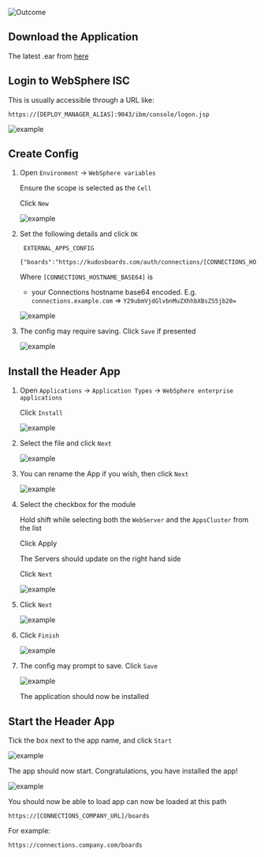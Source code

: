 ![Outcome](/assets/connections/header.png)


## Download the Application
The latest .ear from [here](/assets/connections/kudos-boards-frame.ear)

## Login to WebSphere ISC
This is usually accessible through a URL like:

    https://[DEPLOY_MANAGER_ALIAS]:9043/ibm/console/logon.jsp

![example](/assets/connections/isc.png)


## Create Config
1. Open `Environment` -> `WebSphere variables`

    Ensure the scope is selected as the `Cell`

    Click `New`

    ![example](/assets/connections/header/env1.png)


1. Set the following details and click `OK`

        EXTERNAL_APPS_CONFIG
        {"boards":"https://kudosboards.com/auth/connections/[CONNECTIONS_HOSTNAME_BASE64]"}

    Where `[CONNECTIONS_HOSTNAME_BASE64]` is

    - your Connections hostname base64 encoded.  E.g.</br>
      `connections.example.com` => `Y29ubmVjdGlvbnMuZXhhbXBsZS5jb20=`</br>

    ![example](/assets/connections/header/env-hybrid.png)

1. The config may require saving. Click `Save` if presented

    ![example](/assets/connections/isc-sync.png)


## Install the Header App
1. Open `Applications` -> `Application Types` -> `WebSphere enterprise applications`

    Click `Install`

    ![example](/assets/connections/header/app1.png)

1. Select the file and click `Next`

    ![example](/assets/connections/header/app2.png)

1. You can rename the App if you wish, then click `Next`

    ![example](/assets/connections/header/app4.png)

1. Select the checkbox for the module

    Hold shift while selecting both the `WebServer` and the `AppsCluster` from the list

    Click Apply

    The Servers should update on the right hand side

    Click `Next`

    ![example](/assets/connections/header/app5.png)

1. Click `Next`

    ![example](/assets/connections/header/app6.png)

1. Click `Finish`

    ![example](/assets/connections/header/app7.png)

1. The config may prompt to save. Click `Save`

    ![example](/assets/connections/header/app8.png)

    The application should now be installed

## Start the Header App
Tick the box next to the app name, and click `Start`

![example](/assets/connections/header/app9.png)

The app should now start. Congratulations, you have installed the app!

![example](/assets/connections/header/app10.png)

You should now be able to load  app can now be loaded at this path

    https://[CONNECTIONS_COMPANY_URL]/boards

For example:

    https://connections.company.com/boards
